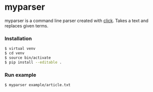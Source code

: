 # myparser

myparser is a command line parser created with [click](https://github.com/pallets/click).
Takes a text and replaces given terms.

### Installation

```sh
$ virtual venv
$ cd venv
$ source bin/activate
$ pip install --editable .
```

### Run example
```sh
$ myparser example/article.txt
```
